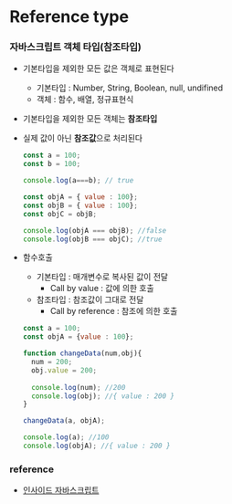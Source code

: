 # Reference type

### 자바스크립트 객체 타입(참조타입)

- 기본타입을 제외한 모든 값은 객체로 표현된다

  - 기본타입 : Number, String, Boolean, null, undifined
  - 객체 : 함수, 배열, 정규표현식

- 기본타입을 제외한 모든 객체는 **참조타입**

- 실제 값이 아닌 **참조값**으로 처리된다

  ```javascript
  const a = 100;
  const b = 100;
  
  console.log(a===b); // true

  const objA = { value : 100};
  const objB = { value : 100};
  const objC = objB;

  console.log(objA === objB); //false
  console.log(objB === objC); //true
  ```




- 함수호출 

  - 기본타입 : 매개변수로 복사된 값이 전달
    - Call by value : 값에 의한 호출
  - 참조타입 : 참조값이 그대로 전달
    - Call by reference : 참조에 의한 호출

  ```javascript
  const a = 100;
  const objA = {value : 100};

  function changeData(num,obj){
  	num = 200;
  	obj.value = 200;
  	
  	console.log(num); //200
  	console.log(obj); //{ value : 200 }
  }

  changeData(a, objA);

  console.log(a); //100
  console.log(objA); //{ value : 200 }
  ```

  

### reference

- [인사이드 자바스크립트](http://www.hanbit.co.kr/store/books/look.php?p_code=B6479856408)